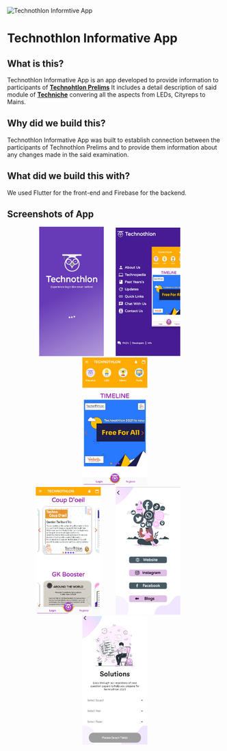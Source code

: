 ![Technothlon Informtive App](https://socialify.git.ci/shridam1207/Techno_Flutter_App/image?forks=1&language=1&stargazers=1&theme=Light)
# Technothlon Informative App

## What is this?
Technothlon Informative App is an app developed to provide information to participants of [**Technohtlon Prelims**](https://technothlon.techniche.org.in)
It includes a detail description of said module of [**Techniche**](https://techniche.org/) convering all the aspects from LEDs, Cityreps to Mains.


## Why did we build this?
Technothlon Informative App was built to establish connection between the participants of Technothlon Prelims and to provide them information about any changes made in the said examination. 

## What did we build this with?
We used Flutter for the front-end and Firebase for the backend.

## Screenshots of App
<p align="center">
<img src="./readmeImg/p_loading.jpg" width="30%" >
  <span>&nbsp; &nbsp; &nbsp; </span>
<img src="./readmeImg/p_dashboard.jpg" width="30%" >
  <span>&nbsp; &nbsp; &nbsp; </span>
<img src="./readmeImg/p_poster.jpg" width="30%" >
</br>
<img src="./readmeImg/p_timeline.jpg" width="30%">
<span> &nbsp; &nbsp; &nbsp; &nbsp; </span>
<img src="./readmeImg/p_quicklinks.jpg" width="30%">
<span> &nbsp; &nbsp; &nbsp; &nbsp; </span>
<img src="./readmeImg/p_solutions.jpg" width="30%">

